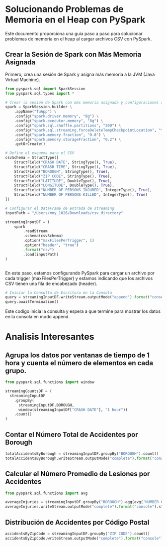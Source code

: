 # Solucionando Problemas de Memoria en el Heap con PySpark

Este documento proporciona una guía paso a paso para solucionar problemas de memoria en el heap al cargar archivos CSV con PySpark.

## Crear la Sesión de Spark con Más Memoria Asignada

Primero, crea una sesión de Spark y asigna más memoria a la JVM (Java Virtual Machine).

``` python
from pyspark.sql import SparkSession
from pyspark.sql.types import *

# Crear la sesión de Spark con más memoria asignada y configuraciones adicionales
spark = SparkSession.builder \
    .appName("TuApp") \
    .config("spark.driver.memory", "8g") \
    .config("spark.executor.memory", "8g") \
    .config("spark.sql.shuffle.partitions", "200") \
    .config("spark.sql.streaming.forceDeleteTempCheckpointLocation", "true") \
    .config("spark.memory.fraction", "0.8") \
    .config("spark.memory.storageFraction", "0.2") \
    .getOrCreate()

# Define el esquema para el CSV
csvSchema = StructType([
    StructField("CRASH DATE", StringType(), True),
    StructField("CRASH TIME", StringType(), True),
    StructField("BOROUGH", StringType(), True),
    StructField("ZIP CODE", StringType(), True),
    StructField("LATITUDE", DoubleType(), True),
    StructField("LONGITUDE", DoubleType(), True),
    StructField("NUMBER OF PERSONS INJURED", IntegerType(), True),
    StructField("NUMBER OF PERSONS KILLED", IntegerType(), True)
])

# Configurar el DataFrame de entrada de streaming
inputPath = "/Users/mny_1026/Downloads/csv_directory"

streamingInputDF = (
    spark
        .readStream
        .schema(csvSchema)
        .option("maxFilesPerTrigger", 1)
        .option("header", "true")
        .format("csv")
        .load(inputPath)
)



```
En este paso, estamos configurando PySpark para cargar un archivo por cada trigger (maxFilesPerTrigger)
y estamos indicando que los archivos CSV tienen una fila de encabezado (header).
``` python
# Iniciar la Consulta de Escritura en la Consola
query = streamingInputDF.writeStream.outputMode("append").format("console").start()
query.awaitTermination()
``` 
Este codigo inicia la consulta y espera a que termine para mostrar los datos en la consola en modo append.


# Analisis Interesantes
## Agrupa los datos por ventanas de tiempo de 1 hora y cuenta el número de elementos en cada grupo.
``` python
from pyspark.sql.functions import window

streamingCountsDF = (
  streamingInputDF
    .groupBy(
      streamingInputDF.BOROUGH,
      window(streamingInputDF["CRASH DATE"], "1 hour"))
    .count()
)
```
## Contar el Número Total de Accidentes por Borough
``` python
totalAccidentsByBorough = streamingInputDF.groupBy("BOROUGH").count()
totalAccidentsByBorough.writeStream.outputMode("complete").format("console").start().awaitTermination()
```
## Calcular el Número Promedio de Lesiones por Accidentes
``` python
from pyspark.sql.functions import avg

averageInjuries = streamingInputDF.groupBy("BOROUGH").agg(avg("NUMBER OF PERSONS INJURED"))
averageInjuries.writeStream.outputMode("complete").format("console").start().awaitTermination()
```
## Distribución de Accidentes por Código Postal
```python
accidentsByZipCode = streamingInputDF.groupBy("ZIP CODE").count()
accidentsByZipCode.writeStream.outputMode("complete").format("console").start().awaitTermination()
```
